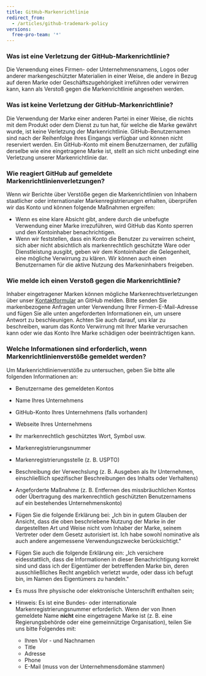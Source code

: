 ```yaml
---
title: GitHub-Markenrichtlinie
redirect_from:
  - /articles/github-trademark-policy
versions:
  free-pro-team: '*'
---
```


### Was ist eine Verletzung der GitHub-Markenrichtlinie?

Die Verwendung eines Firmen- oder Unternehmensnamens, Logos oder anderer markengeschützter Materialien in einer Weise, die andere in Bezug auf deren Marke oder Geschäftszugehörigkeit irreführen oder verwirren kann, kann als Verstoß gegen die Markenrichtlinie angesehen werden.

### Was ist keine Verletzung der GitHub-Markenrichtlinie?

Die Verwendung der Marke einer anderen Partei in einer Weise, die nichts mit dem Produkt oder dem Dienst zu tun hat, für welche die Marke gewährt wurde, ist keine Verletzung der Markenrichtlinie. GitHub-Benutzernamen sind nach der Reihenfolge ihres Eingangs verfügbar und können nicht reserviert werden. Ein GitHub-Konto mit einem Benutzernamen, der zufällig derselbe wie eine eingetragene Marke ist, stellt an sich nicht unbedingt eine Verletzung unserer Markenrichtlinie dar.

### Wie reagiert GitHub auf gemeldete Markenrichtlinienverletzungen?

Wenn wir Berichte über Verstöße gegen die Markenrichtlinien von Inhabern staatlicher oder internationaler Markenregistrierungen erhalten, überprüfen wir das Konto und können folgende Maßnahmen ergreifen:

* Wenn es eine klare Absicht gibt, andere durch die unbefugte Verwendung einer Marke irrezuführen, wird GitHub das Konto sperren und den Kontoinhaber benachrichtigen.
* Wenn wir feststellen, dass ein Konto die Benutzer zu verwirren scheint, sich aber nicht absichtlich als markenrechtlich geschützte Ware oder Dienstleistung ausgibt, geben wir dem Kontoinhaber die Gelegenheit, eine mögliche Verwirrung zu klären. Wir können auch einen Benutzernamen für die aktive Nutzung des Markeninhabers freigeben.

### Wie melde ich einen Verstoß gegen die Markenrichtlinie?

Inhaber eingetragener Marken können mögliche Markenrechtsverletzungen über unser [Kontaktformular](https://support.github.com/contact) an GitHub melden. Bitte senden Sie markenbezogene Anfragen unter Verwendung Ihrer Firmen-E-Mail-Adresse und fügen Sie alle unten angeforderten Informationen ein, um unsere Antwort zu beschleunigen. Achten Sie auch darauf, uns klar zu beschreiben, warum das Konto Verwirrung mit Ihrer Marke verursachen kann oder wie das Konto Ihre Marke schädigen oder beeinträchtigen kann.

### Welche Informationen sind erforderlich, wenn Markenrichtlinienverstöße gemeldet werden?

Um Markenrichtlinienverstöße zu untersuchen, geben Sie bitte alle folgenden Informationen an:

* Benutzername des gemeldeten Kontos
* Name Ihres Unternehmens
* GitHub-Konto Ihres Unternehmens (falls vorhanden)
* Webseite Ihres Unternehmens
* Ihr markenrechtlich geschütztes Wort, Symbol usw.
* Markenregistrierungsnummer
* Markenregistrierungsstelle (z. B. USPTO)
* Beschreibung der Verwechslung (z. B. Ausgeben als Ihr Unternehmen, einschließlich spezifischer Beschreibungen des Inhalts oder Verhaltens)
* Angeforderte Maßnahme (z. B. Entfernen des missbräuchlichen Kontos oder Übertragung des markenrechtlich geschützten Benutzernamens auf ein bestehendes Unternehmenskonto)
* Fügen Sie die folgende Erklärung bei: „Ich bin in gutem Glauben der Ansicht, dass die oben beschriebene Nutzung der Marke in der dargestellten Art und Weise nicht vom Inhaber der Marke, seinem Vertreter oder dem Gesetz autorisiert ist. Ich habe sowohl nominative als auch andere angemessene Verwendungszwecke berücksichtigt."
* Fügen Sie auch die folgende Erklärung ein: „Ich versichere eidesstattlich, dass die Informationen in dieser Benachrichtigung korrekt sind und dass ich der Eigentümer der betreffenden Marke bin, deren ausschließliches Recht angeblich verletzt wurde, oder dass ich befugt bin, im Namen des Eigentümers zu handeln."
* Es muss Ihre physische oder elektronische Unterschrift enthalten sein;

* Hinweis: Es ist eine Bundes- oder internationale Markenregistrierungsnummer erforderlich. Wenn der von Ihnen gemeldete Name **nicht** eine eingetragene Marke ist (z. B. eine Regierungsbehörde oder eine gemeinnützige Organisation), teilen Sie uns bitte Folgendes mit:
    * Ihren Vor - und Nachnamen
    * Title
    * Adresse
    * Phone
    * E-Mail (muss von der Unternehmensdomäne stammen)
